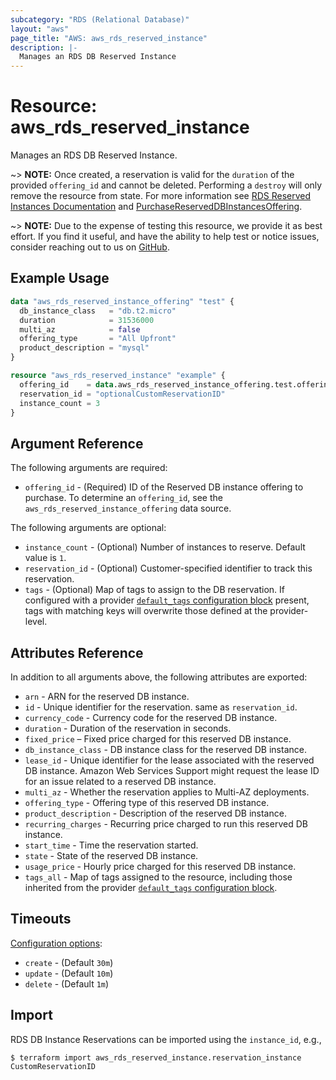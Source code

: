 ```yaml
---
subcategory: "RDS (Relational Database)"
layout: "aws"
page_title: "AWS: aws_rds_reserved_instance"
description: |-
  Manages an RDS DB Reserved Instance
---
```


# Resource: aws_rds_reserved_instance

Manages an RDS DB Reserved Instance.

~> **NOTE:** Once created, a reservation is valid for the `duration` of the provided `offering_id` and cannot be deleted. Performing a `destroy` will only remove the resource from state. For more information see [RDS Reserved Instances Documentation](https://aws.amazon.com/rds/reserved-instances/) and [PurchaseReservedDBInstancesOffering](https://docs.aws.amazon.com/AmazonRDS/latest/APIReference/API_PurchaseReservedDBInstancesOffering.html).

~> **NOTE:** Due to the expense of testing this resource, we provide it as best effort. If you find it useful, and have the ability to help test or notice issues, consider reaching out to us on [GitHub](https://github.com/hashicorp/terraform-provider-aws).

## Example Usage

```terraform
data "aws_rds_reserved_instance_offering" "test" {
  db_instance_class   = "db.t2.micro"
  duration            = 31536000
  multi_az            = false
  offering_type       = "All Upfront"
  product_description = "mysql"
}

resource "aws_rds_reserved_instance" "example" {
  offering_id    = data.aws_rds_reserved_instance_offering.test.offering_id
  reservation_id = "optionalCustomReservationID"
  instance_count = 3
}
```

## Argument Reference

The following arguments are required:

* `offering_id` - (Required) ID of the Reserved DB instance offering to purchase. To determine an `offering_id`, see the `aws_rds_reserved_instance_offering` data source.

The following arguments are optional:

* `instance_count` - (Optional) Number of instances to reserve. Default value is `1`.
* `reservation_id` - (Optional) Customer-specified identifier to track this reservation.
* `tags` - (Optional) Map of tags to assign to the DB reservation. If configured with a provider [`default_tags` configuration block](/docs/providers/aws/index.html#default_tags-configuration-block) present, tags with matching keys will overwrite those defined at the provider-level.

## Attributes Reference

In addition to all arguments above, the following attributes are exported:

* `arn` - ARN for the reserved DB instance.
* `id` - Unique identifier for the reservation. same as `reservation_id`.
* `currency_code` - Currency code for the reserved DB instance.
* `duration` - Duration of the reservation in seconds.
* `fixed_price` – Fixed price charged for this reserved DB instance.
* `db_instance_class` - DB instance class for the reserved DB instance.
* `lease_id` - Unique identifier for the lease associated with the reserved DB instance. Amazon Web Services Support might request the lease ID for an issue related to a reserved DB instance.
* `multi_az` - Whether the reservation applies to Multi-AZ deployments.
* `offering_type` - Offering type of this reserved DB instance.
* `product_description` - Description of the reserved DB instance.
* `recurring_charges` - Recurring price charged to run this reserved DB instance.
* `start_time` - Time the reservation started.
* `state` - State of the reserved DB instance.
* `usage_price` - Hourly price charged for this reserved DB instance.
* `tags_all` - Map of tags assigned to the resource, including those inherited from the provider [`default_tags` configuration block](https://registry.terraform.io/providers/hashicorp/aws/latest/docs#default_tags-configuration-block).

## Timeouts

[Configuration options](https://developer.hashicorp.com/terraform/language/resources/syntax#operation-timeouts):

- `create` - (Default `30m`)
- `update` - (Default `10m`)
- `delete` - (Default `1m`)

## Import

RDS DB Instance Reservations can be imported using the `instance_id`, e.g.,

```
$ terraform import aws_rds_reserved_instance.reservation_instance CustomReservationID
```

